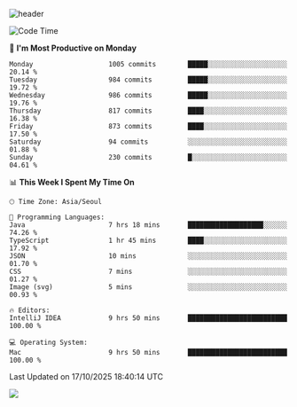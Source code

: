 ![header](https://capsule-render.vercel.app/api?type=Egg&color=timeAuto&height=300&section=header&text=PoPo&fontSize=90&animation=fadeIn)

  <!--START_SECTION:waka-->
![Code Time](http://img.shields.io/badge/Code%20Time-3%2C029%20hrs%206%20mins-blue)

📅 **I'm Most Productive on Monday** 

```text
Monday                   1005 commits        █████░░░░░░░░░░░░░░░░░░░░   20.14 % 
Tuesday                  984 commits         █████░░░░░░░░░░░░░░░░░░░░   19.72 % 
Wednesday                986 commits         █████░░░░░░░░░░░░░░░░░░░░   19.76 % 
Thursday                 817 commits         ████░░░░░░░░░░░░░░░░░░░░░   16.38 % 
Friday                   873 commits         ████░░░░░░░░░░░░░░░░░░░░░   17.50 % 
Saturday                 94 commits          ░░░░░░░░░░░░░░░░░░░░░░░░░   01.88 % 
Sunday                   230 commits         █░░░░░░░░░░░░░░░░░░░░░░░░   04.61 % 
```


📊 **This Week I Spent My Time On** 

```text
🕑︎ Time Zone: Asia/Seoul

💬 Programming Languages: 
Java                     7 hrs 18 mins       ███████████████████░░░░░░   74.26 % 
TypeScript               1 hr 45 mins        ████░░░░░░░░░░░░░░░░░░░░░   17.92 % 
JSON                     10 mins             ░░░░░░░░░░░░░░░░░░░░░░░░░   01.70 % 
CSS                      7 mins              ░░░░░░░░░░░░░░░░░░░░░░░░░   01.27 % 
Image (svg)              5 mins              ░░░░░░░░░░░░░░░░░░░░░░░░░   00.93 % 

🔥 Editors: 
IntelliJ IDEA            9 hrs 50 mins       █████████████████████████   100.00 % 

💻 Operating System: 
Mac                      9 hrs 50 mins       █████████████████████████   100.00 % 
```


 Last Updated on 17/10/2025 18:40:14 UTC
<!--END_SECTION:waka-->



<img src="https://capsule-render.vercel.app/api?type=Egg&color=timeAuto&height=300&section=footer&text=PoPo&fontSize=90&animation=fadeIn&reversal=true" />
